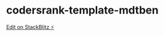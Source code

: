 # codersrank-template-mdtben

[Edit on StackBlitz ⚡️](https://stackblitz.com/edit/codersrank-template-mdtben)